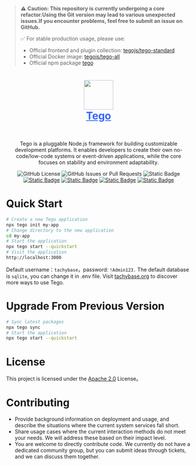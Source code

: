 > ⚠️ **Caution: This repository is currently undergoing a core refactor.Using the Git version may lead to various unexpected issues.If you encounter problems, feel free to submit an issue on GitHub.**
>
> ✅ For stable production usage, please use:
> - Official frontend and plugin collection: [tegojs/tego-standard](https://github.com/tegojs/tego-standard)
> - Official Docker image: [tegojs/tego-all](https://hub.docker.com/r/tegojs/tego-all)
> - Official npm package [tego](https://www.npmjs.com/package/tego)


<h1 align="center" style="border-bottom: none">
    <div>
        <a style="color:#36f" href="https://www.tachybase.com">
            <img src="https://tachybase-1321007335.cos.ap-shanghai.myqcloud.com/3733d6bd0a3376a93ba6180b32194369.png" width="80" />
            <br>
            Tego
        </a>
    </div>
</h1>

<br>

<p align="center">
Tego is a pluggable Node.js framework for building customizable development platforms. It enables developers to create their own no-code/low-code systems or event-driven applications, while the core focuses on stability and environment adaptability.
</p>
<p align="center">
   <img alt="GitHub License" src="https://img.shields.io/github/license/tegojs/tego">
   <img alt="GitHub Issues or Pull Requests" src="https://img.shields.io/github/issues/tegojs/tego">
   <img alt="Static Badge" src="https://img.shields.io/badge/build-passing-brightgreen">
   <a href="./README.md"><img alt="Static Badge" src="https://img.shields.io/badge/English Version-red"></a>
   <a href="./README.ZH-CN.md"><img alt="Static Badge" src="https://img.shields.io/badge/中文版本-blue"></a>
   <a href="https://gitee.com/tachybase/tachybase"><img alt="Static Badge" src="https://img.shields.io/badge/gitee-green"></a>
   <a href="https://github.com/tegojs/tego"><img alt="Static Badge" src="https://img.shields.io/badge/Github-lightblack"></a>
</p>

# Quick Start

```bash 
# Create a new Tego application
npx tego init my-app
# Change directory to the new application
cd my-app
# Start the application
npx tego start --quickstart
# Visit the application
http://localhost:3000
```

Default username：`tachybase`，password: `!Admin123.`
The default database is `sqlite`, you can change it in .env file.
Visit [tachybase.org](https://tachybase.org/en/) to discover more ways to use Tego.

# Upgrade From Previous Version

```bash
# Sync latest packages
npx tego sync
# Start the application
npx tego start --quickstart
```

# License

This project is licensed under the [Apache 2.0](LICENSE) License。

# Contributing

- Provide background information on deployment and usage, and describe the situations where the current system services fall short.
- Share usage cases where the current interaction methods do not meet your needs. We will address these based on their impact level.
- You are welcome to directly contribute code. We currently do not have a dedicated community group, but you can submit ideas through tickets, and we can discuss them together.
